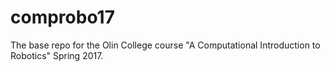 # comprobo17
The base repo for the Olin College course "A Computational Introduction to Robotics" Spring 2017.
